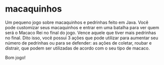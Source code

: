 # macaquinhos

Um pequeno jogo sobre macaquinhos e pedrinhas feito em Java. Você pode customizar seus macaquinhos e entrar em uma batalha para ver quem será o Macaco Rei no final do jogo. Vence aquele que tiver mais pedrinhas no final.
Dito isso, você possui 3 ações que pode utilizar para aumentar seu número de pedrinhas ou para se defender: as ações de coletar, roubar e distrair, que podem ser utilizadas de acordo com o seu tipo de macaco.

Bom jogo!

